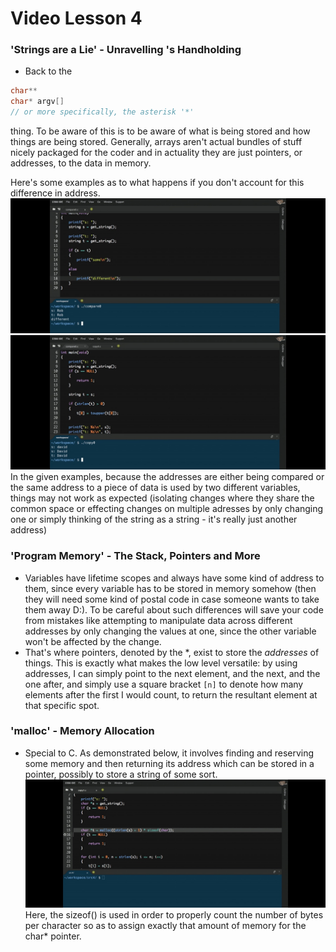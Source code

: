 [ptr1]: https://github.com/WHKcoderox/CS-50-notes/blob/master/images/Screenshot-2016-fall-lectures-4-at-6m34s.png "pointers 1"
[ptr2]: https://github.com/WHKcoderox/CS-50-notes/blob/master/images/Screenshot-2016-fall-lectures-4-at-10m1s.png "pointers 2"
[malloc]: https://github.com/WHKcoderox/CS-50-notes/blob/master/images/Screenshot-2016-fall-lectures-4-at-37m20s.png "Malloc"


# Video Lesson 4

### 'Strings are a Lie' - Unravelling <cs50>'s Handholding
- Back to the 
```C
char**
char* argv[]
// or more specifically, the asterisk '*'
```
thing. To be aware of this is to be aware of what is being stored and how things are being stored. Generally, arrays aren't actual bundles of stuff nicely packaged for the coder and in actuality they are just pointers, or addresses, to the data in memory.

Here's some examples as to what happens if you don't account for this difference in address.
![P1][ptr1]
![P2][ptr2]
In the given examples, because the addresses are either being compared or the same address to a piece of data is used by two different variables, things may not work as expected (isolating changes where they share the common space or effecting changes on multiple adresses by only changing one or simply thinking of the string as a string - it's really just another address)

### 'Program Memory' - The Stack, Pointers and More
- Variables have lifetime scopes and always have some kind of address to them, since every variable has to be stored in memory somehow (then they will need some kind of postal code in case someone wants to take them away D:). To be careful about such differences will save your code from mistakes like attempting to manipulate data across different addresses by only changing the values at one, since the other variable won't be affected by the change.
- That's where pointers, denoted by the \*, exist to store the *addresses* of things. This is exactly what makes the low level versatile: by using addresses, I can simply point to the next element, and the next, and the one after, and simply use a square bracket ```[n]``` to denote how many elements after the first I would count, to return the resultant element at that specific spot.

### 'malloc' - Memory Allocation
- Special to C. As demonstrated below, it involves finding and reserving some memory and then returning its address which can be stored in a pointer, possibly to store a string of some sort.
![Malloc][malloc]
Here, the sizeof() is used in order to properly count the number of bytes per character so as to assign exactly that amount of memory for the char* pointer.

###




